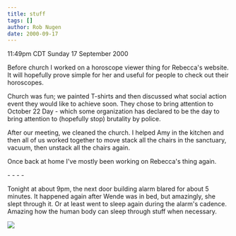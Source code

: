 ```yaml
---
title: stuff
tags: []
author: Rob Nugen
date: 2000-09-17
---
```


<title></title>
<p class=date>11:49pm CDT Sunday 17 September 2000

<p>Before church I worked on a horoscope viewer thing for Rebecca's
website.  It will hopefully prove simple for her and useful for people
to check out their horoscopes.

<p>Church was fun; we painted T-shirts and then discussed what social
action event they would like to achieve soon.  They chose to bring
attention to October 22 Day - which some organization has declared to
be the day to bring attention to (hopefully stop) brutality by police.

<p>After our meeting, we cleaned the church.  I helped Amy in the
kitchen and then all of us worked together to move stack all the
chairs in the sanctuary, vacuum, then unstack all the chairs again.

<p>Once back at home I've mostly been working on Rebecca's thing
again.

<p>- - - -

<p>Tonight at about 9pm, the next door building alarm blared for about
5 minutes.  It happened again after Wende was in bed, but amazingly,
she slept through it.  Or at least went to sleep again during the
alarm's cadence.  Amazing how the human body can sleep through stuff
when necessary.

<p><img src='/images/rob/wL-ROB.gif'>

